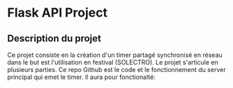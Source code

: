 # Flask API Project

## Description du projet

Ce projet consiste en la création d'un timer partagé synchronisé en réseau dans le but est l'utilisation en festival (SOLECTRO). Le projet s'articule en plusieurs parties. Ce repo Github est le code et le fonctionnement du server principal qui emet le timer. Il aura pour fonctionalté: 

